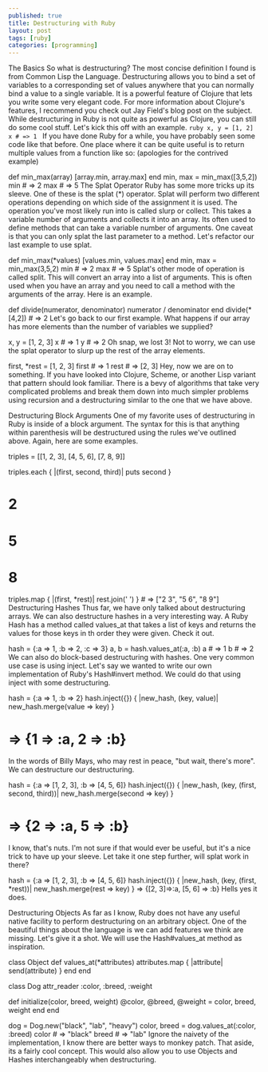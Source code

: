 ```yaml
---
published: true
title: Destructuring with Ruby
layout: post
tags: [ruby]
categories: [programming]
---
```

The Basics
So what is destructuring? The most concise definition I found is from Common Lisp the Language. Destructuring allows you to bind a set of variables to a corresponding set of values anywhere that you can normally bind a value to a single variable. It is a powerful feature of Clojure that lets you write some very elegant code. For more information about Clojure's features, I recommend you check out Jay Field's blog post on the subject. While destructuring in Ruby is not quite as powerful as Clojure, you can still do some cool stuff. Let's kick this off with an example.
``ruby
x, y = [1, 2]
x # => 1
``
If you have done Ruby for a while, you have probably seen some code like that before. One place where it can be quite useful is to return multiple values from a function like so: (apologies for the contrived example)

def min_max(array)
  [array.min, array.max]
end
min, max = min_max([3,5,2])
min # => 2
max # => 5
The Splat Operator
Ruby has some more tricks up its sleeve. One of these is the splat (*) operator. Splat will perform two different operations depending on which side of the assignment it is used. The operation you've most likely run into is called slurp or collect. This takes a variable number of arguments and collects it into an array. Its often used to define methods that can take a variable number of arguments. One caveat is that you can only splat the last parameter to a method. Let's refactor our last example to use splat.

def min_max(*values)
  [values.min, values.max]
end
min, max = min_max(3,5,2)
min # => 2
max # => 5
Splat's other mode of operation is called split. This will convert an array into a list of arguments. This is often used when you have an array and you need to call a method with the arguments of the array. Here is an example.

def divide(numerator, denominator)
  numerator / denominator
end
divide(*[4,2]) # => 2
Let's go back to our first example. What happens if our array has more elements than the number of variables we supplied?

x, y = [1, 2, 3]
x # => 1
y # => 2
Oh snap, we lost 3! Not to worry, we can use the splat operator to slurp up the rest of the array elements.

first, *rest = [1, 2, 3]
first # => 1
rest # => [2, 3]
Hey, now we are on to something. If you have looked into Clojure, Scheme, or another Lisp variant that pattern should look familiar. There is a bevy of algorithms that take very complicated problems and break them down into much simpler problems using recursion and a destructuring similar to the one that we have above.

Destructuring Block Arguments
One of my favorite uses of destructuring in Ruby is inside of a block argument. The syntax for this is that anything within parenthesis will be destructured using the rules we've outlined above. Again, here are some examples.

triples = [[1, 2, 3], [4, 5, 6], [7, 8, 9]]

triples.each { |(first, second, third)| puts second }
# 2
# 5
# 8

triples.map { |(first, *rest)| rest.join(' ') } # => ["2 3", "5 6", "8 9"]
Destructuring Hashes
Thus far, we have only talked about destructuring arrays. We can also destructure hashes in a very interesting way. A Ruby Hash has a method called values_at that takes a list of keys and returns the values for those keys in th order they were given. Check it out.

hash = {:a => 1, :b => 2, :c => 3}
a, b = hash.values_at(:a, :b)
a # => 1
b # => 2
We can also do block-based destructuring with hashes. One very common use case is using inject. Let's say we wanted to write our own implementation of Ruby's Hash#invert method. We could do that using inject with some destructuring.

hash = {:a => 1, :b => 2}
hash.inject({}) { |new_hash, (key, value)| new_hash.merge(value => key) }
# => {1 => :a, 2 => :b}
In the words of Billy Mays, who may rest in peace, "but wait, there's more". We can destructure our destructuring.

hash = {:a => [1, 2, 3], :b => [4, 5, 6]}
hash.inject({}) { |new_hash, (key, (first, second, third))| new_hash.merge(second => key) }
# => {2 => :a, 5 => :b}
I know, that's nuts. I'm not sure if that would ever be useful, but it's a nice trick to have up your sleeve. Let take it one step further, will splat work in there?

hash = {:a => [1, 2, 3], :b => [4, 5, 6]}
hash.inject({}) { |new_hash, (key, (first, *rest))| new_hash.merge(rest => key) }
=> {[2, 3]=>:a, [5, 6] => :b}
Hells yes it does.


Destructuring Objects
As far as I know, Ruby does not have any useful native facility to perform destructuring on an arbitrary object. One of the beautiful things about the language is we can add features we think are missing. Let's give it a shot. We will use the Hash#values_at method as inspiration.

class Object
  def values_at(*attributes)
    attributes.map { |attribute| send(attribute) }
  end
end

class Dog
  attr_reader :color, :breed, :weight

  def initialize(color, breed, weight)
    @color, @breed, @weight = color, breed, weight
  end
end

dog = Dog.new("black", "lab", "heavy")
color, breed = dog.values_at(:color, :breed)
color # => "black"
breed # => "lab"
Ignore the naivety of the implementation, I know there are better ways to monkey patch. That aside, its a fairly cool concept. This would also allow you to use Objects and Hashes interchangeably when destructuring.